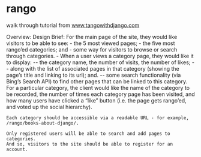 rango
=====

walk through tutorial from www.tangowithdjango.com

Overview:
Design Brief:
    For the main page of the site, they would like visitors to be able to see:
    - the 5 most viewed pages;
    - the five most rango’ed categories; and
    - some way for visitors to browse or search through categories.
    - When a user views a category page, they would like it to display:
        -- the category name, the number of visits, the number of likes;
        -- along with the list of associated pages in that category 
           (showing the page’s title and linking to its url); and.
        -- some search functionality (via Bing’s Search API) to find other 
           pages that can be linked to this category.
    For a particular category, the client would like the name of the category 
    to be recorded, the number of times each category page has been visited, 
    and how many users have clicked a “like” button (i.e. the page gets rango’ed, 
    and voted up the social hierarchy).

    Each category should be accessible via a readable URL - for example, 
    /rango/books-about-django/.

    Only registered users will be able to search and add pages to categories. 
    And so, visitors to the site should be able to register for an account.

